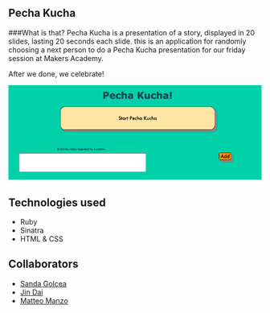 ## Pecha Kucha

###What is that?
Pecha Kucha is a presentation of a story, displayed in 20 slides, lasting 20 seconds each slide.
this is an application for randomly choosing a next person to do a Pecha Kucha presentation for our friday session at Makers Academy.

After we done, we celebrate!

![image](pecha_kucha.png)

Technologies used
--

- Ruby
- Sinatra
- HTML & CSS

Collaborators
--
- [Sanda Golcea](https://github.com/sandagolcea)
- [Jin Dai](https://github.com/jindai1783)
- [Matteo Manzo](https://github.com/matteomanzo)
